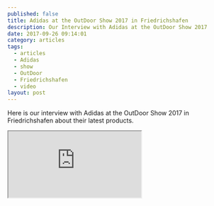 ```yaml
---
published: false
title: Adidas at the OutDoor Show 2017 in Friedrichshafen
description: Our Interview with Adidas at the OutDoor Show 2017
date: 2017-09-26 09:14:01
category: articles
tags:
  - articles
  - Adidas
  - show
  - OutDoor
  - Friedrichshafen
  - video
layout: post
---
```


Here is our interview with Adidas at the OutDoor Show 2017 in Friedrichshafen about their latest products.

<div class="embed-responsive embed-responsive-16by9">
    <iframe class="embed-responsive-item" src="https://www.youtube.com/embed/HRGIlbyw-kk"></iframe>
</div>
<br>
<!--more-->
<br>
<script src="//z-na.amazon-adsystem.com/widgets/onejs?MarketPlace=US&adInstanceId=cc781bfd-577f-4efb-9da6-75cb9fc7d1c2"></script>
